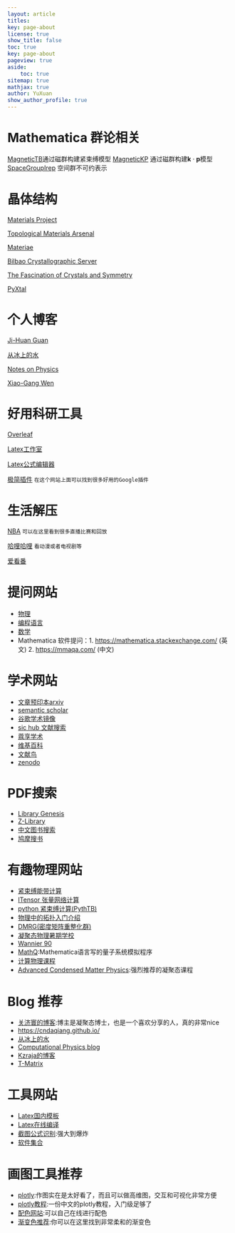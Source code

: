 ```yaml
---
layout: article
titles:
key: page-about
license: true
show_title: false
toc: true
key: page-about
pageview: true
aside:
    toc: true
sitemap: true
mathjax: true
author: YuXuan
show_author_profile: true
---
```

# Mathematica 群论相关
[MagneticTB](https://github.com/zhangzeyingvv/MagneticTB)通过磁群构建紧束缚模型
[MagneticKP](https://github.com/zhangzeyingvv/MagneticKP) 通过磁群构建$\mathbf{k}\cdot\mathbf{p}$模型
[SpaceGroupIrep](https://github.com/goodluck1982/SpaceGroupIrep) 空间群不可约表示

# 晶体结构
[Materials Project](https://materialsproject.org/)

[Topological Materials Arsenal](https://ccmp.nju.edu.cn/)

[Materiae](http://materiae.iphy.ac.cn/#/)

[Bilbao Crystallographic Server](https://cryst.ehu.es/)

[The Fascination of Crystals and Symmetry](https://crystalsymmetry.wordpress.com/)

[PyXtal](https://pyxtal.readthedocs.io/en/latest/index.html)

# 个人博客

[Ji-Huan Guan](https://www.guanjihuan.com/)

[从冰上的水](https://zqw.ink/)

[Notes on Physics](https://phyx.readthedocs.io/en/latest/index.html)

[Xiao-Gang Wen](https://xgwen.mit.edu/)

# 好用科研工具
[Overleaf](https://www.overleaf.com/login)

[Latex工作室](https://www.latexstudio.net/)

[Latex公式编辑器](https://www.latexlive.com/home)

[极简插件](https://chrome.zzzmh.cn/index#ext)
`在这个网站上面可以找到很多好用的Google插件`

# 生活解压

[NBA](http://www.tiyutv.cc/)
`可以在这里看到很多直播比赛和回放`

[哈哩哈哩](http://halihali1.com/)
`看动漫或者电视剧等`

[爱看番](http://www.ikanfan.com/)

# 提问网站

- [物理]( https://physics.stackexchange.com/ )
- [编程语言](https://stackoverflow.com/ )
- [数学]( https://math.stackexchange.com/ )
- Mathematica 软件提问：1. https://mathematica.stackexchange.com/ (英文)   2. https://mmaqa.com/  (中文)

# 学术网站

- [文章预印本arxiv]( https://arxiv.org/ )
- [semantic scholar]( https://www.semanticscholar.org/ )
- [谷歌学术镜像]( https://ac.scmor.com/ )
- [sic hub 文献搜索]( http://www.6453.net/ )
- [蔻享学术]( https://www.koushare.com/ )
- [维基百科]( https://www.wikipedia.org/ )
- [文献鸟]( https://www.storkapp.me/main.php )
- [zenodo]( https://zenodo.org/ )

# PDF搜索

- [Library Genesis]( http://gen.lib.rus.ec/ )
- [Z-Library]( https://z-lib.org/ )
- [中文图书搜索]( http://www.toplinks.cc/s/ )
- [鸠摩搜书]( https://www.jiumodiary.com/ )

# 有趣物理网站

- [紧束缚能带计算]( http://lampx.tugraz.at/~hadley/ss1/bands/tbtable/tbtable.html )
- [ITensor 张量网络计算]( http://itensor.org/ )
- [python 紧束缚计算(PythTB)]( https://www.physics.rutgers.edu/pythtb/index.html )
- [物理中的拓扑入门介绍]( https://nbviewer.jupyter.org/url/topocondmat.org/notebooks/syllabus.ipynb )
- [DMRG(密度矩阵重整化群)]( https://www.tensors.net/j-dmrg )
- [凝聚态物理暑期学校]( https://www.cond-mat.de/events/ )
- [Wannier 90]( http://www.wannier.org/ )
- [MathQ](https://www.icmm.csic.es/sanjose/MathQ/MathQ.html ):Mathematica语言写的量子系统模拟程序
- [计算物理课程]( https://young.physics.ucsc.edu/115/ )
- [Advanced Condensed Matter Physics]( http://www-personal.umich.edu/~sunkai/teaching/Fall_2013/phys620.html ):强烈推荐的凝聚态课程

# Blog 推荐

- [关济寰的博客]( http://www.guanjihuan.com/ ):博主是凝聚态博士，也是一个喜欢分享的人，真的非常nice
- [ https://cndaqiang.github.io/ ]( https://cndaqiang.github.io/ )
- [从冰上的水]( https://zqw.ink/ )
- [ Computational Physics blog ]( https://compphys.go.ro/ )
- [Kzraja的博客]( http://blog.czarja.tk/ )
- [T-Matrix]( https://www.giss.nasa.gov/staff/mmishchenko/t_matrix.html )

# 工具网站

- [Latex国内模板]( https://www.latexstudio.net/ )
- [Latex在线编译]( https://www.overleaf.com/login? )
- [截图公式识别]( https://www.latexlive.com/## ):强大到爆炸
- [软件集合]( https://www.ssdax.com/ )

# 画图工具推荐

- [plotly]( https://plotly.com/python/ ):作图实在是太好看了，而且可以做高维图，交互和可视化非常方便
- [plotly教程]( https://www.cnblogs.com/traditional/p/12505154.html ):一份中文的plotly教程，入门级足够了
- [配色网站]( http://www.peise.net/tools/web/ ):可以自己在线进行配色
- [渐变色推荐]( https://uigradients.com/#Passion ):你可以在这里找到非常柔和的渐变色




<!-- <div>{%- include extensions/netease-cloud-music.html id='413812448' -%}</div>
<div>{%- include extensions/netease-cloud-music.html id='500132554' -%}</div>

<div>{%- include extensions/slideshare.html id='u9L9zDsqEWNKE1' -%}</div>

<p><iframe src="//player.bilibili.com/player.html?aid=201792962&bvid=BV1Ah411o72A&cid=226367619&page=1" frameborder="no" scrolling="no" width="95%" height="600"> </iframe></p> -->